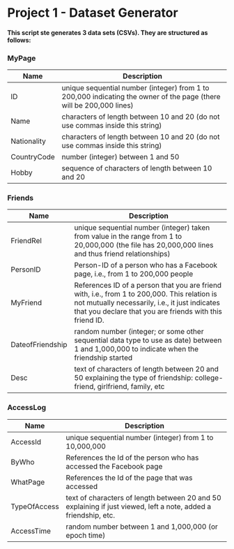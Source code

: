 # Project 1 - Dataset Generator

#### This script ste generates 3 data sets (CSVs). They are structured as follows:

### MyPage

| Name        | Description                                                                                                               |
|-------------|---------------------------------------------------------------------------------------------------------------------------|
| ID          | unique  sequential  number  (integer)  from  1  to 200,000 indicating the owner of the page (there will be 200,000 lines) |
| Name        | characters of length between 10 and 20 (do not use commas inside this string)                                             |
| Nationality | characters of length between 10 and 20 (do not use commas inside this string)                                             |
| CountryCode | number (integer) between 1 and 50                                                                                         |
| Hobby       | sequence of characters of length between 10 and 20                                                                        |

### Friends

| Name             | Description                                                                                                                                                                                                |
|------------------|------------------------------------------------------------------------------------------------------------------------------------------------------------------------------------------------------------|
| FriendRel        | unique sequential number (integer) taken from value in the range from 1 to 20,000,000 (the file has 20,000,000 lines and thus friend relationships)                                                        |
| PersonID         | Person-ID of a person who has a Facebook page, i.e., from 1 to 200,000 people                                                                                                                              |
| MyFriend         | References ID of a person that you are friend with, i.e., from 1 to 200,000. This relation is not mutually necessarily, i.e., it just indicates that you declare that you are friends with this friend ID. |
| DateofFriendship | random number (integer; or some other sequential data type to use as date) between 1 and 1,000,000  to indicate when the friendship started                                                                |
| Desc             | text of characters of length between 20 and 50 explaining the type of friendship:  college-friend, girlfriend, family, etc                                                                                 |

### AccessLog

| Name         | Description                                                                                                                     |
|--------------|---------------------------------------------------------------------------------------------------------------------------------|
| AccessId     | unique sequential number (integer) from 1 to 10,000,000                                                                         |
| ByWho        | References the Id of the person who has accessed the Facebook page                                                              |
| WhatPage     | References the Id of the page that was accessed                                                                                 |
| TypeOfAccess | text  of  characters  of  length  between  20  and  50 explaining  if  just  viewed,  left  a  note,  added  a friendship, etc. |
| AccessTime   | random number between 1 and 1,000,000 (or epoch time)                                                                           |
